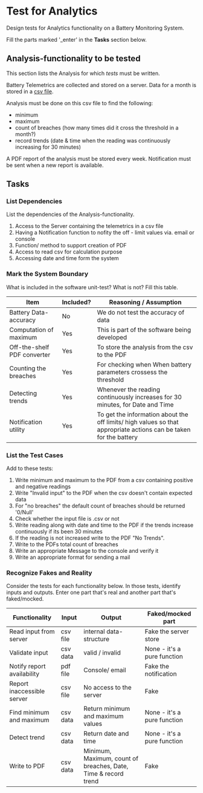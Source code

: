 # Test for Analytics

Design tests for Analytics functionality on a Battery Monitoring System.

Fill the parts marked '_enter' in the **Tasks** section below.

## Analysis-functionality to be tested

This section lists the Analysis for which _tests_ must be written.

Battery Telemetrics are collected and stored on a server.
Data for a month is stored in a [csv file](https://en.wikipedia.org/wiki/Comma-separated_values).

Analysis must be done on this csv file to find the following:
- minimum
- maximum
- count of breaches (how many times did it cross the threshold in a month?)
- record trends (date & time when the reading was continuously increasing for 30 minutes)

A PDF report of the analysis must be stored every week.
Notification must be sent when a new report is available.

## Tasks

### List Dependencies

List the dependencies of the Analysis-functionality.

1. Access to the Server containing the telemetrics in a csv file
2. Having a Notification function to nofity the off - limit values via. email or console
3. Function/ method to support creation of PDF
4. Access to read csv for calculation purpose
5. Accessing date and time form the system


### Mark the System Boundary

What is included in the software unit-test? What is not? Fill this table.

| Item                      | Included?     | Reasoning / Assumption
|---------------------------|---------------|---
Battery Data-accuracy       | No            | We do not test the accuracy of data
Computation of maximum      | Yes           | This is part of the software being developed
Off-the-shelf PDF converter | Yes           | To store the analysis from the csv to the PDF
Counting the breaches       | Yes           | For checking when When battery parameters crossess the threshold
Detecting trends            | Yes           | Whenever the reading continuously increases for 30 minutes, for Date and Time
Notification utility        | Yes           | To get the information about the off limits/ high values so that appropriate actions can be taken for the battery

### List the Test Cases

Add to these tests:

1. Write minimum and maximum to the PDF from a csv containing positive and negative readings
2. Write "Invalid input" to the PDF when the csv doesn't contain expected data
3. For "no breaches" the default count of breaches should be returned '0/Null'
4. Check whether the input file is .csv or not
5. Write reading along with date and time to the PDF if the trends increase continuously if its been 30 minutes
6. If the reading is not increased write to the PDF "No Trends".
7. Write to the PDFs total count of breaches
8. Write an appropriate Message to the console and verify it
9. Write an appropriate format for sending a mail 

### Recognize Fakes and Reality

Consider the tests for each functionality below.
In those tests, identify inputs and outputs.
Enter one part that's real and another part that's faked/mocked.

| Functionality            | Input        | Output                      | Faked/mocked part
|--------------------------|--------------|-----------------------------|---
Read input from server     | csv file     | internal data-structure     | Fake the server store
Validate input             | csv data     | valid / invalid             | None - it's a pure function
Notify report availability | pdf file     | Console/ email              | Fake the notification
Report inaccessible server | csv file     | No access to the server     | Fake
Find minimum and maximum   | csv data     | Return minimum and maximum values              | None - it's a pure function
Detect trend               | csv data     | Return date and time         | None - it's a pure function
Write to PDF               | csv data     | Minimum, Maximum, count of breaches, Date, Time & record trend               | Fake
